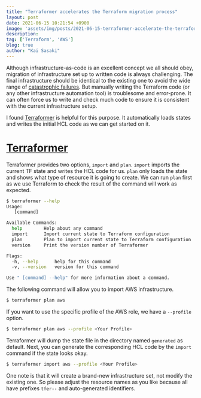 ```yaml
---
title: "Terraformer accelerates the Terraform migration process"
layout: post
date: 2021-06-15 10:21:54 +0900
image: 'assets/img/posts/2021-06-15-terraformer-accelerate-the-terraform-migration-process/catch.jpg'
description:
tag: ['Terraform', 'AWS']
blog: true
author: "Kai Sasaki"
---
```


Although infrastructure-as-code is an excellent concept we all should obey, migration of infrastructure set up to written code is always challenging. The final infrastructure should be identical to the existing one to avoid the wide range of [catastrophic failures](https://en.wikipedia.org/wiki/Catastrophic_failure). But manually writing the Terraform code (or any other infrastructure automation tool) is troublesome and error-prone. It can often force us to write and check much code to ensure it is consistent with the current infrastructure setup.

I found [Terraformer](https://github.com/GoogleCloudPlatform/terraformer) is helpful for this purpose. It automatically loads states and writes the initial HCL code as we can get started on it.


# [Terraformer](https://github.com/GoogleCloudPlatform/terraformer)

Terraformer provides two options, `import` and `plan`. `import` imports the current TF state and writes the HCL code for us. `plan` only loads the state and shows what type of resource it is going to create. We can run `plan` first as we use Terraform to check the result of the command will work as expected.

```bash
$ terraformer --help
Usage:
   [command]

Available Commands:
  help        Help about any command
  import      Import current state to Terraform configuration
  plan        Plan to import current state to Terraform configuration
  version     Print the version number of Terraformer

Flags:
  -h, --help      help for this command
  -v, --version   version for this command

Use " [command] --help" for more information about a command.
```

The following command will allow you to import AWS infrastructure.

```bash
$ terraformer plan aws
```

If you want to use the specific profile of the AWS role, we have a `--profile` option.

```bash
$ terraformer plan aws --profile <Your Profile>
```

Terraformer will dump the state file in the directory named `generated` as default. Next, you can generate the corresponding HCL code by the `import` command if the state looks okay.

```bash
$ terraformer import aws --profile <Your Profile>
```

One note is that it will create a brand-new infrastructure set, not modify the existing one. So please adjust the resource names as you like because all have prefixes `tfer--` and auto-generated identifiers. 
